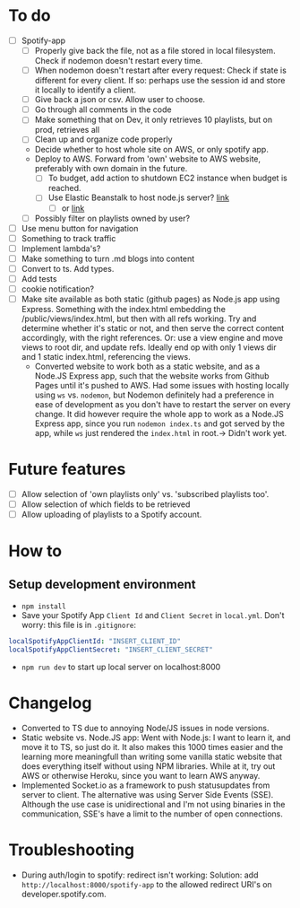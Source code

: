 # To do
- [ ] Spotify-app
  - [ ] Properly give back the file, not as a file stored in local filesystem. Check if nodemon doesn't restart every time.
  - [ ] When nodemon doesn't restart after every request: Check if state is different for every client. If so: perhaps use the session id and store it locally to identify a client.
  - [ ] Give back a json or csv. Allow user to choose.
  - [ ] Go through all comments in the code
  - [ ] Make something that on Dev, it only retrieves 10 playlists, but on prod, retrieves all
  - [ ] Clean up and organize code properly
  - Decide whether to host whole site on AWS, or only spotify app.
  - Deploy to AWS. Forward from 'own' website to AWS website, preferably with own domain in the future.
    - [ ] To budget, add action to shutdown EC2 instance when budget is reached.
    - [ ] Use Elastic Beanstalk to host node.js server? [link](https://docs.aws.amazon.com/elasticbeanstalk/latest/dg/create_deploy_nodejs_express.html)
      - [ ] or [link](https://ourcodeworld.com/articles/read/977/how-to-deploy-a-node-js-application-on-aws-ec2-server)
  - [ ] Possibly filter on playlists owned by user? 
- [ ] Use menu button for navigation
- [ ] Something to track traffic
- [ ] Implement lambda's?
- [ ] Make something to turn .md blogs into content
- [ ] Convert to ts. Add types.
- [ ] Add tests
- [ ] cookie notification?
- [ ] Make site available as both static (github pages) as Node.js app using Express. Something with the index.html embedding the /public/views/index.html, but then with all refs working. Try and determine whether it's static or not, and then serve the correct content accordingly, with the right references. Or: use a view engine and move views to root dir, and update refs. Ideally end op with only 1 views dir and 1 static index.html, referencing the views.
  - Converted website to work both as a static website, and as a Node.JS Express app, such that the website works from Github Pages until it's pushed to AWS. Had some issues with hosting locally using `ws` vs. `nodemon`, but Nodemon definitely had a preference in ease of development as you don't have to restart the server on every change. It did however require the whole app to work as a Node.JS Express app, since you run `nodemon index.ts` and got served by the app, while `ws` just rendered the `index.html` in root.-> Didn't work yet.


# Future features
- [ ] Allow selection of 'own playlists only' vs. 'subscribed playlists too'. 
- [ ] Allow selection of which fields to be retrieved
- [ ] Allow uploading of playlists to a Spotify account. 

# How to

## Setup development environment
- `npm install`
- Save your Spotify App `Client Id` and `Client Secret` in `local.yml`. Don't worry: this file is in `.gitignore`:
```yml
localSpotifyAppClientId: "INSERT_CLIENT_ID"
localSpotifyAppClientSecret: "INSERT_CLIENT_SECRET"
```
- `npm run dev` to start up local server on localhost:8000

# Changelog
- Converted to TS due to annoying Node/JS issues in node versions.
- Static website vs. Node.JS app: Went with Node.js: I want to learn it, and move it to TS, so just do it. It also makes this 1000 times easier and the learning more meaningfull than writing some vanilla static website that does everything itself without using NPM libraries. While at it, try out AWS or otherwise Heroku, since  you want to learn AWS anyway.
- Implemented Socket.io as a framework to push statusupdates from server to client. The alternative was using Server Side Events (SSE). Although the use case is unidirectional and I'm not using binaries in the communication, SSE's have a limit to the number of open connections.

# Troubleshooting
- During auth/login to spotify: redirect isn't working: Solution: add `http://localhost:8000/spotify-app` to the allowed redirect URI's on developer.spotify.com.